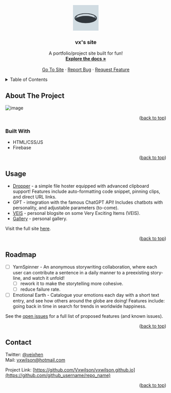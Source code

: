 



<!-- PROJECT LOGO -->
<br />
<div align="center">
  <a href="https://github.com/Vxwilson/vxwilson.github.io">
    <img src="/android-chrome-512x512.png" alt="Logo" width="80" height="80">
  </a>

<h3 align="center">vx's site</h3>

  <p align="center">
    A portfolio/project site built for fun!
    <br />
    <a href="https://github.com/Vxwilson/vxwilson.github.io"><strong>Explore the docs »</strong></a>
    <br />
    <br />
    <a href="vxwilson.github.io">Go To Site</a>
    ·
    <a href="https://github.com/Vxwilson/vxwilson.github.io/issues">Report Bug</a>
    ·
    <a href="https://github.com/Vxwilson/vxwilson.github.io/issues">Request Feature</a>
  </p>
</div>



<!-- TABLE OF CONTENTS -->
<details>
  <summary>Table of Contents</summary>
  <ol>
    <li>
      <a href="#about-the-project">About The Project</a>
      <ul>
        <li><a href="#built-with">Built With</a></li>
      </ul>
    </li>
    <li><a href="#usage">Usage</a></li>
    <li><a href="#roadmap">Roadmap</a></li>
    <li><a href="#contact">Contact</a></li>
  </ol>
</details>



<!-- ABOUT THE PROJECT -->
## About The Project


![image](https://user-images.githubusercontent.com/26194167/222962495-cc95707f-d7c0-405e-9a53-cb0bf06de893.png)


<p align="right">(<a href="#readme-top">back to top</a>)</p>



### Built With

* HTML/CSS/JS
* Firebase

<p align="right">(<a href="#readme-top">back to top</a>)</p>

<!-- USAGE EXAMPLES -->
## Usage
- [Dropper](https://vxwilson.github.io/dropper) - a simple file hoster equipped with advanced clipboard support! Features include auto-formatting code snippet, pinning clips, and direct URL links.
- GPT - integration with the famous ChatGPT API! Includes chatbots with personality, and adjustable parameters (to-come).
- [VEIS](https://vxwilson.github.io/blog) - personal blogsite on some Very Exciting Items (VEIS).
- [Gallery](https://vxwilson.github.io/gallery) - personal gallery.

Visit the full site [here](https://vxwilson.github.io).

<!-- _For more examples, please refer to the [Documentation](https://example.com)_ -->

<p align="right">(<a href="#readme-top">back to top</a>)</p>



<!-- ROADMAP -->
## Roadmap

- [ ] YarnSpinner - An anonymous storywriting collaboration, where each user can contribute a sentence in a daily manner to a preexisting story-line, and watch it unfold!
  - [ ] rework it to make the storytelling more cohesive.
  - [ ] reduce failure rate.
- [ ] Emotional Earth - Catalogue your emotions each day with a short text entry, and see how others around the globe are doing! Features include: going back in time in search for trends in worldwide happiness.

See the [open issues](https://github.com/github_username/repo_name/issues) for a full list of proposed features (and known issues).

<p align="right">(<a href="#readme-top">back to top</a>)</p>

<!-- CONTACT -->
## Contact
Twitter: [@veixhen](https://twitter.com/twitter_handle)  
Mail: vxwilson@hotmail.com

Project Link: [https://github.com/Vxwilson/vxwilson.github.io](https://github.com/github_username/repo_name)

<p align="right">(<a href="#readme-top">back to top</a>)</p>
